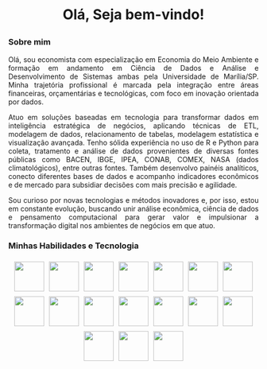 <h1>
  <p align="center">
    Olá, Seja bem-vindo!
  </p>
</h1>

### **Sobre mim**  
<p align="justify">
Olá, sou economista com especialização em Economia do Meio Ambiente e formação em andamento em Ciência de Dados e Análise e Desenvolvimento de Sistemas ambas pela Universidade de Marília/SP. Minha trajetória profissional é marcada pela integração entre áreas financeiras, orçamentárias e tecnológicas, com foco em inovação orientada por dados.
</p>

<p align="justify">
Atuo em soluções baseadas em tecnologia para transformar dados em inteligência estratégica de negócios, aplicando técnicas de ETL, modelagem de dados, relacionamento de tabelas, modelagem estatística e visualização avançada. Tenho sólida experiência no uso de R e Python para coleta, tratamento e análise de dados provenientes de diversas fontes públicas como BACEN, IBGE, IPEA, CONAB, COMEX, NASA (dados climatológicos), entre outras fontes. Também desenvolvo painéis analíticos, conecto diferentes bases de dados e acompanho indicadores econômicos e de mercado para subsidiar decisões com mais precisão e agilidade.
</p>

<p align="justify">
Sou curioso por novas tecnologias e métodos inovadores e, por isso, estou em constante evolução, buscando unir análise econômica, ciência de dados e pensamento computacional para gerar valor e impulsionar a transformação digital nos ambientes de negócios em que atuo.
</p>

### **Minhas Habilidades e Tecnologia**

<div style="display: flex; flex-wrap: wrap; justify-content: center;">
<img src="https://techstack-generator.vercel.app/github-icon.svg" width="60" style="margin: 5px;">
<img src="https://icon.icepanel.io/Technology/svg/Python.svg" width="60" style="margin: 5px;">
<img src="https://icon.icepanel.io/Technology/svg/Flask.svg" width="60" style="margin: 5px;">
<img src="https://icon.icepanel.io/Technology/svg/Pandas.svg" width="60" style="margin: 5px;">
<img src="https://icon.icepanel.io/Technology/svg/LaTeX.svg" width="60" style="margin: 5px;">
<img src="https://icon.icepanel.io/Technology/svg/SQL-Developer.svg" width="60" style="margin: 5px;">
<img src="https://icon.icepanel.io/Technology/svg/MySQL.svg" width="60" style="margin: 5px;">
<img src="https://icon.icepanel.io/Technology/svg/SQLAlchemy.svg" width="60" style="margin: 5px;">
<img src="https://icon.icepanel.io/Technology/svg/SQLite.svg" width="60" style="margin: 5px;">
<img src="https://icon.icepanel.io/Technology/svg/R-.svg" width="60" style="margin: 5px;">
<img src="https://icon.icepanel.io/Technology/svg/NumPy.svg" width="60" style="margin: 5px;">
<img src="https://icon.icepanel.io/Technology/svg/Ploty.svg" width="60" style="margin: 5px;">
<img src="https://icon.icepanel.io/Technology/svg/Matplotlib.svg" width="60" style="margin: 5px;">
<img src="https://icon.icepanel.io/Technology/svg/JavaScript.svg" width="60" style="margin: 5px;">
<img src="https://files.brandlogos.net/svg/sbXzVXnLZr/microsoft-power-bi-logo-brandlogos.net_rn48iw271.svg" width="60" style="margin: 5px;">
<img src="https://www.vectorlogo.zone/logos/w3_html5/w3_html5-icon.svg" width="60" style="margin: 5px;">
<img src="https://www.vectorlogo.zone/logos/w3_css/w3_css-official.svg" width="60" style="margin: 5px;">

</div>
<!--
**ademilson-maciel/ademilson-maciel** is a ✨ _special_ ✨ repository because its `README.md` (this file) appears on your GitHub profile.

Here are some ideas to get you started:

- 🔭 I’m currently working on ...
- 🌱 I’m currently learning ...
- 👯 I’m looking to collaborate on ...
- 🤔 I’m looking for help with ...
- 💬 Ask me about ...
- 📫 How to reach me: ...
- 😄 Pronouns: ...
- ⚡ Fun fact: ...
-->
